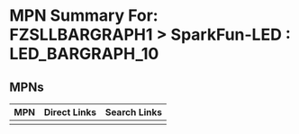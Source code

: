 



# MPN Summary For: FZSLLBARGRAPH1 > SparkFun-LED : LED_BARGRAPH_10

## MPNs
  

|MPN|Direct Links|Search Links|
| :--- | :--- | :--- |
||||
